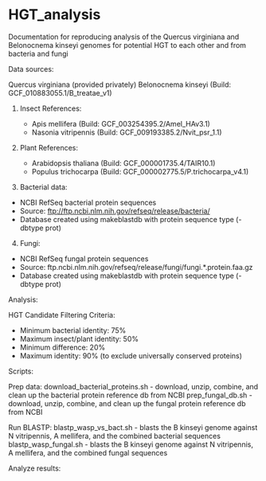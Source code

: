 # HGT_analysis
Documentation for reproducing analysis of the Quercus virginiana and Belonocnema kinseyi genomes for potential HGT to each other and from bacteria and fungi


Data sources: 

Quercus virginiana (provided privately)
Belonocnema kinseyi (Build: GCF_010883055.1/B_treatae_v1)
1. Insect References:
   - Apis mellifera (Build: GCF_003254395.2/Amel_HAv3.1)
   - Nasonia vitripennis (Build: GCF_009193385.2/Nvit_psr_1.1)
2. Plant References:
   - Arabidopsis thaliana (Build: GCF_000001735.4/TAIR10.1)
   - Populus trichocarpa (Build: GCF_000002775.5/P.trichocarpa_v4.1)

3. Bacterial data:
- NCBI RefSeq bacterial protein sequences
- Source: ftp://ftp.ncbi.nlm.nih.gov/refseq/release/bacteria/
- Database created using makeblastdb with protein sequence type (-dbtype prot)
  
4. Fungi:
- NCBI RefSeq fungal protein sequences
- Source: ftp.ncbi.nlm.nih.gov/refseq/release/fungi/fungi.*.protein.faa.gz
- Database created using makeblastdb with protein sequence type (-dbtype prot)

Analysis:

HGT Candidate Filtering Criteria:
- Minimum bacterial identity: 75%
- Maximum insect/plant identity: 50%
- Minimum difference: 20%
- Maximum identity: 90% (to exclude universally conserved proteins)

Scripts: 

Prep data:
download_bacterial_proteins.sh - download, unzip, combine, and clean up the bacterial protein reference db from NCBI
prep_fungal_db.sh - download, unzip, combine, and clean up the fungal protein reference db from NCBI

Run BLASTP:
blastp_wasp_vs_bact.sh - blasts the B kinseyi genome against N vitripennis, A mellifera, and the combined bacterial sequences
blastp_wasp_fungal.sh - blasts the B kinseyi genome against N vitripennis, A mellifera, and the combined fungal sequences

Analyze results:

